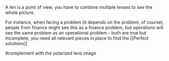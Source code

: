 A len is a point of view, you have to combine multiple lenses to see the whole picture.

For instance, when facing a problem (it depends on the problem, of course), people from finance might see this as a finance problem, but operations will see the same problem as an operational problem - both are true but incomplete, you need all relevant pieces in place to find the [[Perfect solutions]]

#complement with the polarized lens image
